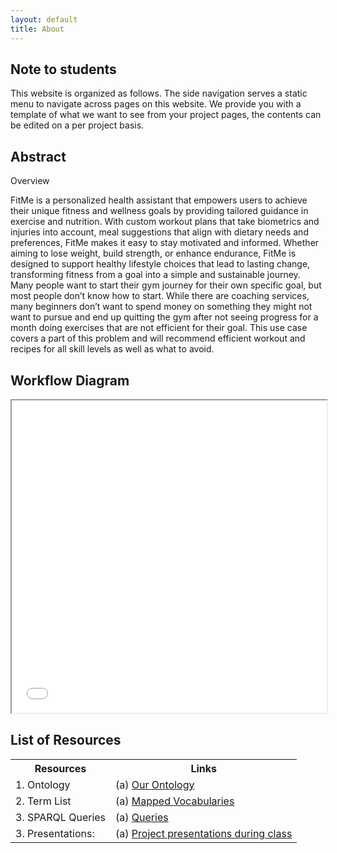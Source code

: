 ```yaml
---
layout: default
title: About
---
```


## Note to students

This website is organized as follows.
The side navigation serves a static menu to navigate across pages on this website.
We provide you with a template of what we want to see from your project pages, the contents can be edited on a per project basis.

## Abstract

<p class="message-highlight">Overview </p>

FitMe is a personalized health assistant that empowers users to achieve their unique fitness and wellness goals by providing tailored guidance in exercise and nutrition. With custom workout plans that take biometrics and injuries into account, meal suggestions that align with dietary needs and preferences, FitMe makes it easy to stay motivated and informed. Whether aiming to lose weight, build strength, or enhance endurance, FitMe is designed to support healthy lifestyle choices that lead to lasting change, transforming fitness from a goal into a simple and sustainable journey.
Many people want to start their gym journey for their own specific goal, but most people don’t know how to start. While there are coaching services, many beginners don’t want to spend money on something they might not want to pursue and end up quitting the gym after not seeing progress for a month doing exercises that are not efficient for their goal. This use case covers a part of this problem and will recommend efficient workout and recipes  for all skill levels as well as what to avoid.

## Workflow Diagram

<iframe src="files/WorkflowDiagram.pdf" style="width:100%; height: 500px"></iframe>


## List of Resources

<table>
  <tr>
    <th>Resources</th>
    <th>Links</th>
  </tr>
  <tr>
    <td>1. Ontology</td>
    <td>(a) <a href="https://github.com/tetherless-world/ontology-engineering/blob/fit-me/oe2024/fit-me/FitMe.rdf">Our Ontology</a></td>
  </tr>
  <tr>
    <td>2. Term List</td>
    <td>(a) <a href="https://docs.google.com/spreadsheets/d/1efFU8ZUGuIGOMg345_aX_AWrYFzsCGbB/edit?usp=sharing&ouid=116184630494634068360&rtpof=true&sd=true">Mapped Vocabularies</a> </td>
  </tr>
  <tr>
    <td>3. SPARQL Queries</td>
    <td>(a) <a href="files/OE_10_FitMe_Queries.txt">Queries</a> </td>
  </tr>
  <tr>
    <td>3. Presentations:</td>
    <td>(a) <a href="https://docs.google.com/presentation/d/1nHYzogMAkcqTyn-nqbX5JLb3dWY_kAnER-vgqp66eJM/edit?usp=sharing">Project presentations during class</a> </td>
  </tr>
</table>



